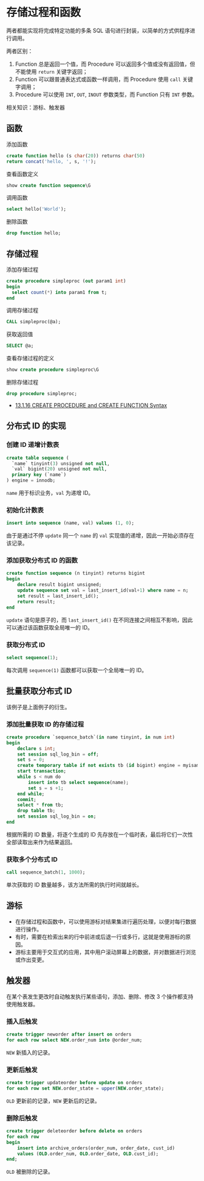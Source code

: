 # 存储过程和函数

两者都能实现将完成特定功能的多条 SQL 语句进行封装，以简单的方式供程序进行调用。

两者区别：

1. Function 总是返回一个值，而 Procedure 可以返回多个值或没有返回值，但不能使用 `return` 关键字返回；
2. Function 可以跟普通表达式或函数一样调用，而 Procedure 使用 `call` 关键字调用；
3. Procedure 可以使用 `INT`, `OUT`, `INOUT` 参数类型，而 Function 只有 `INT` 参数。

相关知识：游标、触发器

## 函数

添加函数

```sql
create function hello (s char(20)) returns char(50) 
return concat('hello, ', s, '!');
```

查看函数定义

```sql
show create function sequence\G
```

调用函数

```sql
select hello('World');
```

删除函数

```sql
drop function hello;
```

## 存储过程

添加存储过程

```sql
create procedure simpleproc (out param1 int)
begin
  select count(*) into param1 from t;
end
```

调用存储过程

```sql
CALL simpleproc(@a);
```

获取返回值

```sql
SELECT @a;
```

查看存储过程的定义

```sql
show create procedure simpleproc\G
```

删除存储过程

```sql
drop procedure simpleproc;
```

- [13.1.16 CREATE PROCEDURE and CREATE FUNCTION Syntax](https://dev.mysql.com/doc/refman/5.7/en/create-procedure.html)

## 分布式 ID 的实现

### 创建 ID 递增计数表

```sql
create table sequence (
  `name` tinyint(3) unsigned not null,
  `val` bigint(20) unsigned not null,
  primary key (`name`)
) engine = innodb;
```

`name` 用于标识业务，`val` 为递增 ID。

### 初始化计数表

```sql
insert into sequence (name, val) values (1, 0);
```

由于是通过不停 `update` 同一个 `name` 的 `val` 实现值的递增，因此一开始必须存在该记录。

### 添加获取分布式 ID 的函数

```sql
create function sequence (n tinyint) returns bigint
begin
    declare result bigint unsigned;
    update sequence set val = last_insert_id(val+1) where name = n;
    set result = last_insert_id();
    return result;
end
```

`update` 语句是原子的，而 `last_insert_id()` 在不同连接之间相互不影响，因此可以通过该函数获取全局唯一的 ID。

### 获取分布式 ID

```sql
select sequence(1);
```

每次调用 `sequence(1)` 函数都可以获取一个全局唯一的 ID。

## 批量获取分布式 ID

该例子是上面例子的衍生。

### 添加批量获取 ID 的存储过程

```sql
create procedure `sequence_batch`(in name tinyint, in num int)
begin
    declare s int;
    set session sql_log_bin = off;
    set s = 0;
    create temporary table if not exists tb (id bigint) engine = myisam;
    start transaction;
    while s < num do
        insert into tb select sequence(name);
        set s = s +1;
    end while;
    commit;
    select * from tb;
    drop table tb;
    set session sql_log_bin = on;
end
```

根据所需的 ID 数量，将逐个生成的 ID 先存放在一个临时表，最后将它们一次性全部读取出来作为结果返回。

### 获取多个分布式 ID

```sql
call sequence_batch(1, 1000);
```

单次获取的 ID 数量越多，该方法所需的执行时间就越长。

## 游标

- 在存储过程和函数中，可以使用游标对结果集进行遍历处理，以便对每行数据进行操作。
- 有时，需要在检索出来的行中前进或后退一行或多行，这就是使用游标的原因。
- 游标主要用于交互式的应用，其中用户滚动屏幕上的数据，并对数据进行浏览或作出变更。

## 触发器

在某个表发生更改时自动触发执行某些语句，添加、删除、修改 3 个操作都支持使用触发器。

### 插入后触发

```sql
create trigger neworder after insert on orders 
for each row select NEW.order_num into @order_num;
```

`NEW` 新插入的记录。

### 更新后触发

```sql
create trigger updateorder before update on orders 
for each row set NEW.order_state = upper(NEW.order_state);
```

`OLD` 更新前的记录，`NEW` 更新后的记录。

### 删除后触发

```sql
create trigger deleteorder before delete on orders 
for each row
begin
    insert into archive_orders(order_num, order_date, cust_id)
    values (OLD.order_num, OLD.order_date, OLD.cust_id);
end;
```

`OLD` 被删除的记录。
